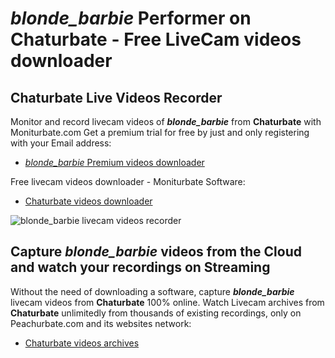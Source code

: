 # _blonde_barbie_ Performer on Chaturbate - Free LiveCam videos downloader

## Chaturbate Live Videos Recorder

Monitor and record livecam videos of **_blonde_barbie_** from **Chaturbate** with Moniturbate.com
Get a premium trial for free by just and only registering with your Email address:
* [_blonde_barbie_ Premium videos downloader](https://moniturbate.com/request-demo-licence-key.html)

Free livecam videos downloader - Moniturbate Software:
* [Chaturbate videos downloader](https://moniturbate.com/moniturbate-download-software.html)

![_blonde_barbie_ livecam videos recorder](https://peachurnet.com/templates/moniturbate-software.png)


## Capture _blonde_barbie_ videos from the Cloud and watch your recordings on Streaming

Without the need of downloading a software, capture **_blonde_barbie_** livecam videos from **Chaturbate** 100% online.
Watch Livecam archives from **Chaturbate** unlimitedly from thousands of existing recordings, only on Peachurbate.com and its websites network:
* [Chaturbate videos archives](https://peachurnet.com/)